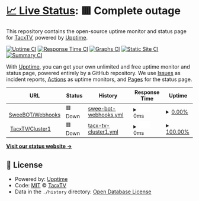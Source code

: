 # [📈 Live Status](https://status.tacxtv.fr): <!--live status--> **🟥 Complete outage**

This repository contains the open-source uptime monitor and status page for [TacxTV](tacxtv.fr), powered by [Upptime](https://github.com/upptime/upptime).

[![Uptime CI](https://github.com/tacxtv/fr.tacxtv.status/workflows/Uptime%20CI/badge.svg)](https://github.com/tacxtv/fr.tacxtv.status/actions?query=workflow%3A%22Uptime+CI%22)
[![Response Time CI](https://github.com/tacxtv/fr.tacxtv.status/workflows/Response%20Time%20CI/badge.svg)](https://github.com/tacxtv/fr.tacxtv.status/actions?query=workflow%3A%22Response+Time+CI%22)
[![Graphs CI](https://github.com/tacxtv/fr.tacxtv.status/workflows/Graphs%20CI/badge.svg)](https://github.com/tacxtv/fr.tacxtv.status/actions?query=workflow%3A%22Graphs+CI%22)
[![Static Site CI](https://github.com/tacxtv/fr.tacxtv.status/workflows/Static%20Site%20CI/badge.svg)](https://github.com/tacxtv/fr.tacxtv.status/actions?query=workflow%3A%22Static+Site+CI%22)
[![Summary CI](https://github.com/tacxtv/fr.tacxtv.status/workflows/Summary%20CI/badge.svg)](https://github.com/tacxtv/fr.tacxtv.status/actions?query=workflow%3A%22Summary+CI%22)

With [Upptime](https://upptime.js.org), you can get your own unlimited and free uptime monitor and status page, powered entirely by a GitHub repository. We use [Issues](https://github.com/tacxtv/fr.tacxtv.status/issues) as incident reports, [Actions](https://github.com/tacxtv/fr.tacxtv.status/actions) as uptime monitors, and [Pages](https://status.tacxtv.fr) for the status page.

<!--start: status pages-->
<!-- This summary is generated by Upptime (https://github.com/upptime/upptime) -->
<!-- Do not edit this manually, your changes will be overwritten -->
<!-- prettier-ignore -->
| URL | Status | History | Response Time | Uptime |
| --- | ------ | ------- | ------------- | ------ |
| <img alt="" src="https://icons.duckduckgo.com/ip3/webhooks.sweebot.fr.ico" height="13"> [SweeBOT/Webhooks](https://webhooks.sweebot.fr/) | 🟥 Down | [swee-bot-webhooks.yml](https://github.com/tacxtv/fr.tacxtv.status/commits/HEAD/history/swee-bot-webhooks.yml) | <details><summary><img alt="Response time graph" src="./graphs/swee-bot-webhooks/response-time-week.png" height="20"> 0ms</summary><br><a href="https://status.tacxtv.fr/history/swee-bot-webhooks"><img alt="Response time 927" src="https://img.shields.io/endpoint?url=https%3A%2F%2Fraw.githubusercontent.com%2Ftacxtv%2Ffr.tacxtv.status%2FHEAD%2Fapi%2Fswee-bot-webhooks%2Fresponse-time.json"></a><br><a href="https://status.tacxtv.fr/history/swee-bot-webhooks"><img alt="24-hour response time 0" src="https://img.shields.io/endpoint?url=https%3A%2F%2Fraw.githubusercontent.com%2Ftacxtv%2Ffr.tacxtv.status%2FHEAD%2Fapi%2Fswee-bot-webhooks%2Fresponse-time-day.json"></a><br><a href="https://status.tacxtv.fr/history/swee-bot-webhooks"><img alt="7-day response time 0" src="https://img.shields.io/endpoint?url=https%3A%2F%2Fraw.githubusercontent.com%2Ftacxtv%2Ffr.tacxtv.status%2FHEAD%2Fapi%2Fswee-bot-webhooks%2Fresponse-time-week.json"></a><br><a href="https://status.tacxtv.fr/history/swee-bot-webhooks"><img alt="30-day response time 0" src="https://img.shields.io/endpoint?url=https%3A%2F%2Fraw.githubusercontent.com%2Ftacxtv%2Ffr.tacxtv.status%2FHEAD%2Fapi%2Fswee-bot-webhooks%2Fresponse-time-month.json"></a><br><a href="https://status.tacxtv.fr/history/swee-bot-webhooks"><img alt="1-year response time 927" src="https://img.shields.io/endpoint?url=https%3A%2F%2Fraw.githubusercontent.com%2Ftacxtv%2Ffr.tacxtv.status%2FHEAD%2Fapi%2Fswee-bot-webhooks%2Fresponse-time-year.json"></a></details> | <details><summary><a href="https://status.tacxtv.fr/history/swee-bot-webhooks">0.00%</a></summary><a href="https://status.tacxtv.fr/history/swee-bot-webhooks"><img alt="All-time uptime 25.60%" src="https://img.shields.io/endpoint?url=https%3A%2F%2Fraw.githubusercontent.com%2Ftacxtv%2Ffr.tacxtv.status%2FHEAD%2Fapi%2Fswee-bot-webhooks%2Fuptime.json"></a><br><a href="https://status.tacxtv.fr/history/swee-bot-webhooks"><img alt="24-hour uptime 0.00%" src="https://img.shields.io/endpoint?url=https%3A%2F%2Fraw.githubusercontent.com%2Ftacxtv%2Ffr.tacxtv.status%2FHEAD%2Fapi%2Fswee-bot-webhooks%2Fuptime-day.json"></a><br><a href="https://status.tacxtv.fr/history/swee-bot-webhooks"><img alt="7-day uptime 0.00%" src="https://img.shields.io/endpoint?url=https%3A%2F%2Fraw.githubusercontent.com%2Ftacxtv%2Ffr.tacxtv.status%2FHEAD%2Fapi%2Fswee-bot-webhooks%2Fuptime-week.json"></a><br><a href="https://status.tacxtv.fr/history/swee-bot-webhooks"><img alt="30-day uptime 0.00%" src="https://img.shields.io/endpoint?url=https%3A%2F%2Fraw.githubusercontent.com%2Ftacxtv%2Ffr.tacxtv.status%2FHEAD%2Fapi%2Fswee-bot-webhooks%2Fuptime-month.json"></a><br><a href="https://status.tacxtv.fr/history/swee-bot-webhooks"><img alt="1-year uptime 25.60%" src="https://img.shields.io/endpoint?url=https%3A%2F%2Fraw.githubusercontent.com%2Ftacxtv%2Ffr.tacxtv.status%2FHEAD%2Fapi%2Fswee-bot-webhooks%2Fuptime-year.json"></a></details>
| <img alt="" src="https://icons.duckduckgo.com/ip3/cluster1.tacxtv.fr.ico" height="13"> [TacxTV/Cluster1](http://cluster1.tacxtv.fr:2500/top) | 🟥 Down | [tacx-tv-cluster1.yml](https://github.com/tacxtv/fr.tacxtv.status/commits/HEAD/history/tacx-tv-cluster1.yml) | <details><summary><img alt="Response time graph" src="./graphs/tacx-tv-cluster1/response-time-week.png" height="20"> 0ms</summary><br><a href="https://status.tacxtv.fr/history/tacx-tv-cluster1"><img alt="Response time 1782" src="https://img.shields.io/endpoint?url=https%3A%2F%2Fraw.githubusercontent.com%2Ftacxtv%2Ffr.tacxtv.status%2FHEAD%2Fapi%2Ftacx-tv-cluster1%2Fresponse-time.json"></a><br><a href="https://status.tacxtv.fr/history/tacx-tv-cluster1"><img alt="24-hour response time 0" src="https://img.shields.io/endpoint?url=https%3A%2F%2Fraw.githubusercontent.com%2Ftacxtv%2Ffr.tacxtv.status%2FHEAD%2Fapi%2Ftacx-tv-cluster1%2Fresponse-time-day.json"></a><br><a href="https://status.tacxtv.fr/history/tacx-tv-cluster1"><img alt="7-day response time 0" src="https://img.shields.io/endpoint?url=https%3A%2F%2Fraw.githubusercontent.com%2Ftacxtv%2Ffr.tacxtv.status%2FHEAD%2Fapi%2Ftacx-tv-cluster1%2Fresponse-time-week.json"></a><br><a href="https://status.tacxtv.fr/history/tacx-tv-cluster1"><img alt="30-day response time 0" src="https://img.shields.io/endpoint?url=https%3A%2F%2Fraw.githubusercontent.com%2Ftacxtv%2Ffr.tacxtv.status%2FHEAD%2Fapi%2Ftacx-tv-cluster1%2Fresponse-time-month.json"></a><br><a href="https://status.tacxtv.fr/history/tacx-tv-cluster1"><img alt="1-year response time 1782" src="https://img.shields.io/endpoint?url=https%3A%2F%2Fraw.githubusercontent.com%2Ftacxtv%2Ffr.tacxtv.status%2FHEAD%2Fapi%2Ftacx-tv-cluster1%2Fresponse-time-year.json"></a></details> | <details><summary><a href="https://status.tacxtv.fr/history/tacx-tv-cluster1">100.00%</a></summary><a href="https://status.tacxtv.fr/history/tacx-tv-cluster1"><img alt="All-time uptime 92.89%" src="https://img.shields.io/endpoint?url=https%3A%2F%2Fraw.githubusercontent.com%2Ftacxtv%2Ffr.tacxtv.status%2FHEAD%2Fapi%2Ftacx-tv-cluster1%2Fuptime.json"></a><br><a href="https://status.tacxtv.fr/history/tacx-tv-cluster1"><img alt="24-hour uptime 100.00%" src="https://img.shields.io/endpoint?url=https%3A%2F%2Fraw.githubusercontent.com%2Ftacxtv%2Ffr.tacxtv.status%2FHEAD%2Fapi%2Ftacx-tv-cluster1%2Fuptime-day.json"></a><br><a href="https://status.tacxtv.fr/history/tacx-tv-cluster1"><img alt="7-day uptime 100.00%" src="https://img.shields.io/endpoint?url=https%3A%2F%2Fraw.githubusercontent.com%2Ftacxtv%2Ffr.tacxtv.status%2FHEAD%2Fapi%2Ftacx-tv-cluster1%2Fuptime-week.json"></a><br><a href="https://status.tacxtv.fr/history/tacx-tv-cluster1"><img alt="30-day uptime 100.00%" src="https://img.shields.io/endpoint?url=https%3A%2F%2Fraw.githubusercontent.com%2Ftacxtv%2Ffr.tacxtv.status%2FHEAD%2Fapi%2Ftacx-tv-cluster1%2Fuptime-month.json"></a><br><a href="https://status.tacxtv.fr/history/tacx-tv-cluster1"><img alt="1-year uptime 92.89%" src="https://img.shields.io/endpoint?url=https%3A%2F%2Fraw.githubusercontent.com%2Ftacxtv%2Ffr.tacxtv.status%2FHEAD%2Fapi%2Ftacx-tv-cluster1%2Fuptime-year.json"></a></details>

<!--end: status pages-->

[**Visit our status website →**](https://status.tacxtv.fr)

## 📄 License

- Powered by: [Upptime](https://github.com/upptime/upptime)
- Code: [MIT](./LICENSE) © [TacxTV](tacxtv.fr)
- Data in the `./history` directory: [Open Database License](https://opendatacommons.org/licenses/odbl/1-0/)
